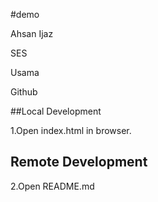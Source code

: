 #demo

Ahsan Ijaz

SES

Usama

 Github

 ##Local Development

1.Open index.html in browser.   


## Remote Development

2.Open README.md